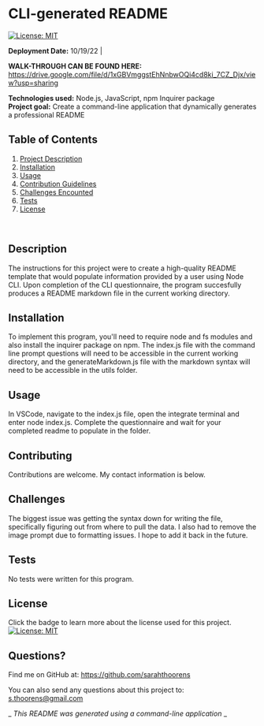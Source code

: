 
  # CLI-generated README 

[![License: MIT](https://img.shields.io/badge/License-MIT-yellow.svg)](https://opensource.org/licenses/MIT)


  **Deployment Date:**  10/19/22 |
  
  **WALK-THROUGH CAN BE FOUND HERE:** https://drive.google.com/file/d/1xGBVmggstEhNnbwOQi4cd8ki_7CZ_Djx/view?usp=sharing<br>
  
  **Technologies used:**  Node.js, JavaScript, npm Inquirer package<br>
  **Project goal:**  Create a command-line application that dynamically generates a professional README<br>


  ## Table of Contents
  1. [Project Description](#Description)
  2. [Installation](#Installation)
  3. [Usage](#Usage)
  4. [Contribution Guidelines](#Contributing)
  5. [Challenges Encounted](#Challenges)
  6. [Tests](#Tests)
  7. [License](#License)
  <br>
  
  ## Description

  The instructions for this project were to create a high-quality README template that would populate information provided by a user using Node CLI. Upon completion of the CLI questionnaire, the program succesfully produces a README markdown file in the current working directory.

  ## Installation

  To implement this program, you'll need to require node and fs modules and also install the inquirer package on npm. The index.js file with the command line prompt questions will need to be accessible in the current working directory, and the generateMarkdown.js file with the markdown syntax will need to be accessible in the utils folder.

  ## Usage 
 
  In VSCode, navigate to the index.js file, open the integrate terminal and enter node index.js. Complete the questionnaire and wait for your completed readme to populate in the folder.

  ## Contributing

  Contributions are welcome. My contact information is below.
 
  ## Challenges
 
  The biggest issue was getting the syntax down for writing the file, specifically figuring out from where to pull the data. I also had to remove the image prompt due to formatting issues. I hope to add it back in the future.

  ## Tests

  No tests were written for this program.

  ## License

  Click the badge to learn more about the license used for this project.
  <br>[![License: MIT](https://img.shields.io/badge/License-MIT-yellow.svg)](https://opensource.org/licenses/MIT)

  ## Questions?

  Find me on GitHub at: https://github.com/sarahthoorens

  You can also send any questions about this project to: s.thoorens@gmail.com

  _ _This README was generated using a command-line application_ _

